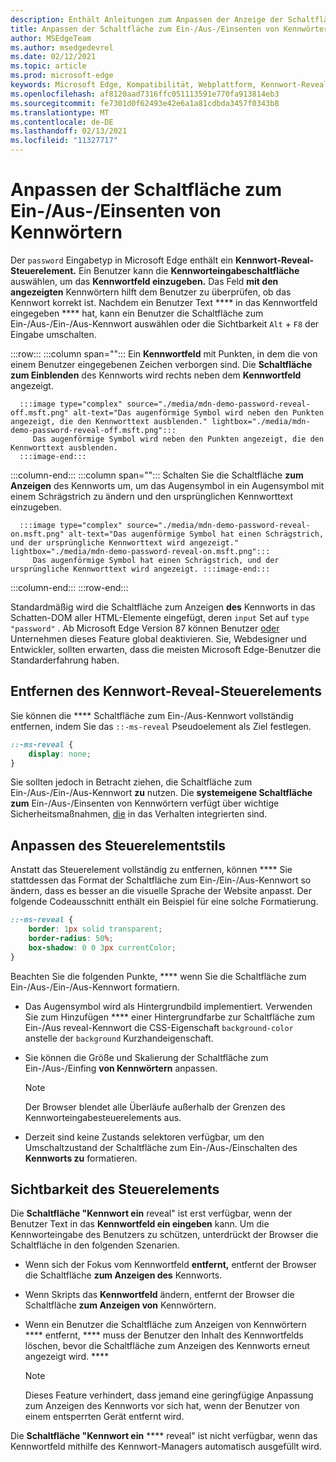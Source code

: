 ```yaml
---
description: Enthält Anleitungen zum Anpassen der Anzeige der Schaltfläche für die Kennwortanzeige
title: Anpassen der Schaltfläche zum Ein-/Aus-/Einsenten von Kennwörtern
author: MSEdgeTeam
ms.author: msedgedevrel
ms.date: 02/12/2021
ms.topic: article
ms.prod: microsoft-edge
keywords: Microsoft Edge, Kompatibilität, Webplattform, Kennwort-Reveal, Augensymbol
ms.openlocfilehash: af8120aad7316ffc051113591e770fa913814eb3
ms.sourcegitcommit: fe7301d0f62493e42e6a1a81cdbda3457f0343b8
ms.translationtype: MT
ms.contentlocale: de-DE
ms.lasthandoff: 02/13/2021
ms.locfileid: "11327717"
---
```

# Anpassen der Schaltfläche zum Ein-/Aus-/Einsenten von Kennwörtern  

Der `password` Eingabetyp in Microsoft Edge enthält ein **Kennwort-Reveal-Steuerelement.**  Ein Benutzer kann die **Kennworteingabeschaltfläche** auswählen, um das **Kennwortfeld einzugeben.**  Das Feld **mit den angezeigten** Kennwörtern hilft dem Benutzer zu überprüfen, ob das Kennwort korrekt ist.  Nachdem ein Benutzer Text **** in das Kennwortfeld eingegeben **** hat, kann ein Benutzer die Schaltfläche zum Ein-/Aus-/Ein-/Aus-Kennwort auswählen oder die Sichtbarkeit `Alt` + `F8` der Eingabe umschalten.  

:::row:::
   :::column span="":::
      Ein **Kennwortfeld** mit Punkten, in dem die von einem Benutzer eingegebenen Zeichen verborgen sind.  Die **Schaltfläche zum Einblenden** des Kennworts wird rechts neben dem **Kennwortfeld** angezeigt.
      
      :::image type="complex" source="./media/mdn-demo-password-reveal-off.msft.png" alt-text="Das augenförmige Symbol wird neben den Punkten angezeigt, die den Kennworttext ausblenden." lightbox="./media/mdn-demo-password-reveal-off.msft.png":::
         Das augenförmige Symbol wird neben den Punkten angezeigt, die den Kennworttext ausblenden.  
      :::image-end:::  
   :::column-end:::
   :::column span="":::
      Schalten Sie die Schaltfläche **zum Anzeigen** des Kennworts um, um das Augensymbol in ein Augensymbol mit einem Schrägstrich zu ändern und den ursprünglichen Kennworttext einzugeben.  
      
      :::image type="complex" source="./media/mdn-demo-password-reveal-on.msft.png" alt-text="Das augenförmige Symbol hat einen Schrägstrich, und der ursprüngliche Kennworttext wird angezeigt." lightbox="./media/mdn-demo-password-reveal-on.msft.png":::
         Das augenförmige Symbol hat einen Schrägstrich, und der ursprüngliche Kennworttext wird angezeigt. :::image-end:::  
   :::column-end:::
:::row-end:::  

Standardmäßig wird die Schaltfläche zum Anzeigen **des** Kennworts in das Schatten-DOM aller HTML-Elemente eingefügt, deren `input` Set auf `type` `"password"` .  Ab Microsoft Edge Version 87 können Benutzer [oder][DeployedgeMicrosoftEdgePoliciesPasswordrevealenabled] Unternehmen dieses Feature global deaktivieren.  Sie, Webdesigner und Entwickler, sollten erwarten, dass die meisten Microsoft Edge-Benutzer die Standarderfahrung haben.  

## Entfernen des Kennwort-Reveal-Steuerelements  

Sie können die **** Schaltfläche zum Ein-/Aus-Kennwort vollständig entfernen, indem Sie das `::-ms-reveal` Pseudoelement als Ziel festlegen.  

```css
::-ms-reveal {
    display: none;
}
```  

Sie sollten jedoch in Betracht ziehen, die Schaltfläche zum Ein-/Aus-/Ein-/Aus-Kennwort **zu** nutzen.  Die **systemeigene Schaltfläche zum** Ein-/Aus-/Einsenten von Kennwörtern verfügt über wichtige Sicherheitsmaßnahmen, [die](#visibility-of-the-control) in das Verhalten integrierten sind.  

## Anpassen des Steuerelementstils  

Anstatt das Steuerelement vollständig zu entfernen, können **** Sie stattdessen das Format der Schaltfläche zum Ein-/Ein-/Aus-Kennwort so ändern, dass es besser an die visuelle Sprache der Website anpasst.  Der folgende Codeausschnitt enthält ein Beispiel für eine solche Formatierung.  

```css
::-ms-reveal {
    border: 1px solid transparent;
    border-radius: 50%;
    box-shadow: 0 0 3px currentColor;
}
```  

Beachten Sie die folgenden Punkte, **** wenn Sie die Schaltfläche zum Ein-/Aus-/Ein-/Aus-Kennwort formatiern.  

*   Das Augensymbol wird als Hintergrundbild implementiert.  Verwenden Sie zum Hinzufügen **** einer Hintergrundfarbe zur Schaltfläche zum Ein-/Aus reveal-Kennwort die CSS-Eigenschaft `background-color` anstelle der `background` Kurzhandeigenschaft.  
*   Sie können die Größe und Skalierung der Schaltfläche zum Ein-/Aus-/Einfing **von Kennwörtern** anpassen.  
    
    > [!NOTE]
    >Der Browser blendet alle Überläufe außerhalb der Grenzen des Kennworteingabesteuerelements aus.  
    
*   Derzeit sind keine Zustands selektoren verfügbar, um den Umschaltzustand der Schaltfläche zum Ein-/Aus-/Einschalten des **Kennworts zu** formatieren.  
    
## Sichtbarkeit des Steuerelements  

Die **Schaltfläche "Kennwort ein** reveal" ist erst verfügbar, wenn der Benutzer Text in das **Kennwortfeld ein eingeben** kann.  Um die Kennworteingabe des Benutzers zu schützen, unterdrückt der Browser die Schaltfläche in den folgenden Szenarien.

*   Wenn sich der Fokus vom Kennwortfeld **entfernt,** entfernt der Browser die Schaltfläche **zum Anzeigen des** Kennworts.  
*   Wenn Skripts das **Kennwortfeld** ändern, entfernt der Browser die Schaltfläche **zum Anzeigen von** Kennwörtern.  
*   Wenn ein Benutzer die Schaltfläche zum Anzeigen von Kennwörtern **** entfernt, **** muss der Benutzer den Inhalt des Kennwortfelds löschen, bevor die Schaltfläche zum Anzeigen des Kennworts erneut angezeigt wird. ****  
    
    > [!NOTE]
    > Dieses Feature verhindert, dass jemand eine geringfügige Anpassung zum Anzeigen des Kennworts vor sich hat, wenn der Benutzer von einem entsperrten Gerät entfernt wird.
    
Die **Schaltfläche "Kennwort ein** **** reveal" ist nicht verfügbar, wenn das Kennwortfeld mithilfe des Kennwort-Managers automatisch ausgefüllt wird.  

<!-- links -->  

[DeployedgeMicrosoftEdgePoliciesPasswordrevealenabled]: /deployedge/microsoft-edge-policies#passwordrevealenabled "PasswordRevealEnabled – Microsoft Edge – Richtlinien | Microsoft Docs"  
